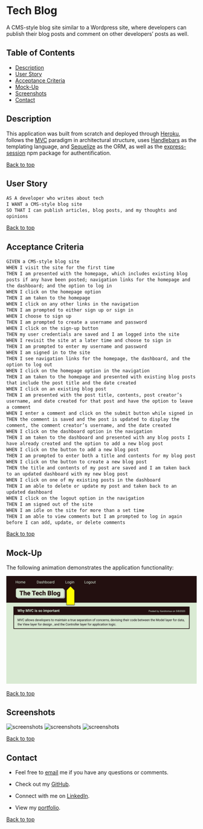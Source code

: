 # Tech Blog
A CMS-style blog site similar to a Wordpress site, where developers can publish their blog posts and comment on other developers’ posts as well.

## Table of Contents
- [Description](#description)
- [User Story](#user-story)
- [Acceptance Criteria](#acceptance-criteria)
- [Mock-Up](#mock-up)
- [Screenshots](#screenshots)
- [Contact](#contact)

## Description

This application was built from scratch and deployed through [Heroku](https://www.heroku.com/), follows the [MVC](https://www.geeksforgeeks.org/mvc-design-pattern/) paradigm in architectural structure, uses [Handlebars](https://handlebarsjs.com/) as the templating language, and [Sequelize](https://www.npmjs.com/package/sequelize) as the ORM, as well as the [express-session](https://www.npmjs.com/package/express-session) npm package for authentification.

[Back to top](#tech-blog)

## User Story

    AS A developer who writes about tech
    I WANT a CMS-style blog site
    SO THAT I can publish articles, blog posts, and my thoughts and opinions

[Back to top](#tech-blog)

## Acceptance Criteria

    GIVEN a CMS-style blog site
    WHEN I visit the site for the first time
    THEN I am presented with the homepage, which includes existing blog posts if any have been posted; navigation links for the homepage and the dashboard; and the option to log in
    WHEN I click on the homepage option
    THEN I am taken to the homepage
    WHEN I click on any other links in the navigation
    THEN I am prompted to either sign up or sign in
    WHEN I choose to sign up
    THEN I am prompted to create a username and password
    WHEN I click on the sign-up button
    THEN my user credentials are saved and I am logged into the site
    WHEN I revisit the site at a later time and choose to sign in
    THEN I am prompted to enter my username and password
    WHEN I am signed in to the site
    THEN I see navigation links for the homepage, the dashboard, and the option to log out
    WHEN I click on the homepage option in the navigation
    THEN I am taken to the homepage and presented with existing blog posts that include the post title and the date created
    WHEN I click on an existing blog post
    THEN I am presented with the post title, contents, post creator’s username, and date created for that post and have the option to leave a comment
    WHEN I enter a comment and click on the submit button while signed in
    THEN the comment is saved and the post is updated to display the comment, the comment creator’s username, and the date created
    WHEN I click on the dashboard option in the navigation
    THEN I am taken to the dashboard and presented with any blog posts I have already created and the option to add a new blog post
    WHEN I click on the button to add a new blog post
    THEN I am prompted to enter both a title and contents for my blog post
    WHEN I click on the button to create a new blog post
    THEN the title and contents of my post are saved and I am taken back to an updated dashboard with my new blog post
    WHEN I click on one of my existing posts in the dashboard
    THEN I am able to delete or update my post and taken back to an updated dashboard
    WHEN I click on the logout option in the navigation
    THEN I am signed out of the site
    WHEN I am idle on the site for more than a set time
    THEN I am able to view comments but I am prompted to log in again before I can add, update, or delete comments

[Back to top](#tech-blog)

## Mock-Up

The following animation demonstrates the application functionality:

![mockup](./public/assets/14-mvc-homework-demo-01.gif)

[Back to top](#tech-blog)

## Screenshots

![screenshots]()
![screenshots]()
![screenshots]()

[Back to top](#tech-blog)

## Contact
- Feel free to [email](mailto:k.drummond528@gmail.com) me if you have any questions or comments.

- Check out my [GitHub](https://github.com/kdrummond528).

- Connect with me on [LinkedIn](https://www.linkedin.com/in/karinadrummond).

- View my [portfolio](https://kdrummond528.github.io/Personal-Portfolio/).

[Back to top](#tech-blog)